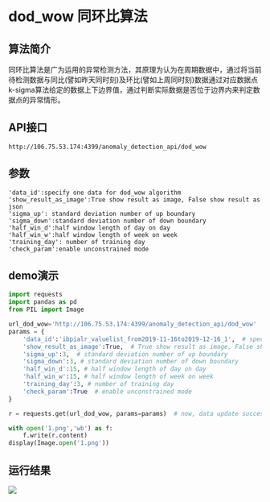 # dod_wow 同环比算法

## 算法简介
同环比算法是广为运用的异常检测方法，其原理为认为在周期数据中，通过将当前待检测数据与同比(譬如昨天同时刻)及环比(譬如上周同时刻)数据通过对应数据点k-sigma算法给定的数据上下边界值，通过判断实际数据是否位于边界内来判定数据点的异常情形。


## API接口

```
http://106.75.53.174:4399/anomaly_detection_api/dod_wow
```

## 参数
```
'data_id':specify one data for dod_wow algorithm
'show_result_as_image':True show result as image, False show result as json
'sigma_up': standard deviation number of up boundary
'sigma_down':standard deviation number of down boundary
'half_win_d':half window length of day on day
'half_win_w':half window length of week on week
'training_day': number of training day
'check_param':enable unconstrained mode
```

## demo演示

```python
import requests
import pandas as pd
from PIL import Image

url_dod_wow='http://106.75.53.174:4399/anomaly_detection_api/dod_wow'
params = {
    'data_id':'ibpialr_valuelist_from2019-11-16to2019-12-16_1',  # specify one data for dod_wow algorithm
    'show_result_as_image':True,  # True show result as image, False show result as json
    'sigma_up':3,  # standard deviation number of up boundary
    'sigma_down':3, # standard deviation number of down boundary
    'half_win_d':15, # half window length of day on day
    'half_win_w':15, # half window length of week on week
    'training_day':3, # number of training day
    'check_param':True  # enable unconstrained mode
}

r = requests.get(url_dod_wow, params=params)  # now, data update success

with open('1.png','wb') as f:
    f.write(r.content)
display(Image.open('1.png'))
```

## 运行结果
![](/images/dod_wow_demo.png)
